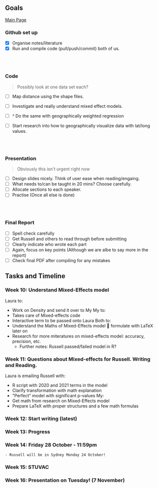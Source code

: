 ## Goals

[Main Page](https://github.com/Artixis/Maths_Project/blob/main/README.md)

 ### Github set up
- [x] Organise notes/literature
- [x] Run and compile code (pull/push/commit) both of us.

<br/><br/>

### Code 

> Possibly look at one data set each?

- [ ] Map distance using the shape files.
- [ ] Investigate and really understand mixed effect models.
- [ ] ^ Do the same with geographically weighted regression
- [ ] Start research into how to geographically visualize data with lat/long values.


<br/><br/>

### Presentation

> Obviously this isn't urgent right now

- [ ] Design slides nicely. Think of user ease when reading/engaing.
- [ ] What needs to/can be taught in 20 mins? Choose carefully.
- [ ] Allocate sections to each speaker.
- [ ] Practise (Once all else is done)

<br/><br/>

### Final Report 

- [ ] Spell check carefully
- [ ] Get Russell and others to read through before submitting 
- [ ] Clearly indicate who wrote each part
- [ ] Again, focus on key points (Although we are albe to say more in the report)
- [ ] Check final PDF after compiling for any mistakes

## Tasks and Timeline
### Week 10: Understand Mixed-Effects model <br>
Laura to:
-	Work on Density and send it over to My
My to:
-	Takes care of Mixed-effects code
-	Interactive term to be passed onto Laura
Both to:
-	Understand the Maths of Mixed-Effects model  formulate with LaTeX later on
-	Research for more miteratures on mixed-effects model: accuracy, precision, etc.
	- Further notes: Russell passed/failed model in R?

### Week 11: Questions about Mixed-effects for Russell. Writing and Reading. <br>
Laura is emailing Russell with:
- R script with 2020 and 2021 terms in the model
- Clarify transformation with math explanation
- "Perfect" model with significant p-values
My:
- Get math from research on Mixed-Effects model
- Prepare LaTeX with proper structures and a few math formulas <br>

### Week 12: Start writing (latest) 
### Week 13: Progress
### Week 14: Friday 28 October - 11:59pm
	- Russell will be in Sydney Monday 24 October!
### Week 15: STUVAC
### Week 16: Presentation on Tuesday! (7 November)


